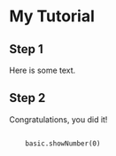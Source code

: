 # My Tutorial

## Step 1

Here is some text.

## Step 2
Congratulations, you did it!
```blocks

    basic.showNumber(0)
```
<script src="https://makecode.com/gh-pages-embed.js"></script>